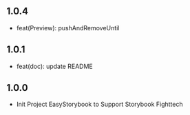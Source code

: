 ## 1.0.4
* feat(Preview): pushAndRemoveUntil

## 1.0.1
* feat(doc): update README

## 1.0.0

* Init Project EasyStorybook to Support Storybook Fighttech
